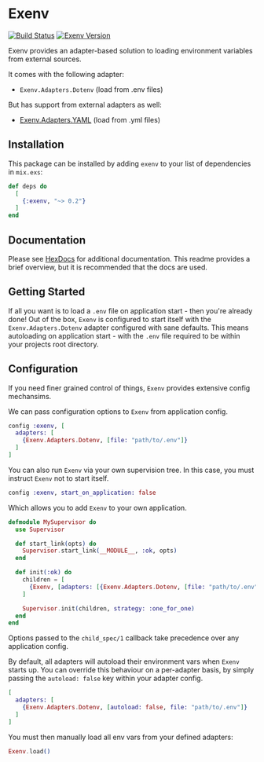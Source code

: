 # Exenv

[![Build Status](https://travis-ci.org/nsweeting/exenv.svg?branch=master)](https://travis-ci.org/nsweeting/exenv)
[![Exenv Version](https://img.shields.io/hexpm/v/exenv.svg)](https://hex.pm/packages/exenv)

Exenv provides an adapter-based solution to loading environment variables from
external sources.

It comes with the following adapter:

* `Exenv.Adapters.Dotenv` (load from .env files)

But has support from external adapters as well:

* [Exenv.Adapters.YAML](https://github.com/nsweeting/exenv_yaml) (load from .yml files)

## Installation

This package can be installed by adding `exenv` to your list of dependencies in `mix.exs`:

```elixir
def deps do
  [
    {:exenv, "~> 0.2"}
  ]
end
```

## Documentation

Please see [HexDocs](https://hexdocs.pm/exenv/Exenv.html#content) for additional
documentation. This readme provides a brief overview, but it is recommended that
the docs are used.

## Getting Started

If all you want is to load a `.env` file on application start - then you're already
done! Out of the box, `Exenv` is configured to start itself with the `Exenv.Adapters.Dotenv`
adapter configured with sane defaults. This means autoloading on application start - with
the `.env` file required to be within your projects root directory.

## Configuration

If you need finer grained control of things, `Exenv` provides extensive config mechansims.

We can pass configuration options to `Exenv` from application config.

```elixir
config :exenv, [
  adapters: [
    {Exenv.Adapters.Dotenv, [file: "path/to/.env"]}
  ]
]
```

You can also run `Exenv` via your own supervision tree. In this case, you must instruct
`Exenv` not to start itself.

```elixir
config :exenv, start_on_application: false
```

Which allows you to add `Exenv` to your own application.

```elixir
defmodule MySupervisor do
  use Supervisor

  def start_link(opts) do
    Supervisor.start_link(__MODULE__, :ok, opts)
  end

  def init(:ok) do
    children = [
      {Exenv, [adapters: [{Exenv.Adapters.Dotenv, [file: "path/to/.env"]}]]}
    ]

    Supervisor.init(children, strategy: :one_for_one)
  end
end
```

Options passed to the `child_spec/1` callback take precedence over any application
config.

By default, all adapters will autoload their environment vars when `Exenv` starts up.
You can override this behaviour on a per-adapter basis, by simply passing the
`autoload: false` key within your adapter config.

```elixir
[
  adapters: [
    {Exenv.Adapters.Dotenv, [autoload: false, file: "path/to/.env"]}
  ]
]
```

You must then manually load all env vars from your defined adapters:

```elixir
Exenv.load()
```
